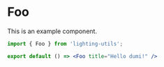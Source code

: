 # Foo

This is an example component.

```jsx
import { Foo } from 'lighting-utils';

export default () => <Foo title="Hello dumi!" />
```

